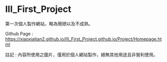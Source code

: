 # III_First_Project
第一次個人製作網站，略為簡陋以及不成熟。


Github Page : https://xiaoxiatian2.github.io/III_First_Project.github.io/Project/Homepage.html












註記 : 內容所使用之圖片，僅用於個人網站製作，絕無其他用途且非營利使用。
